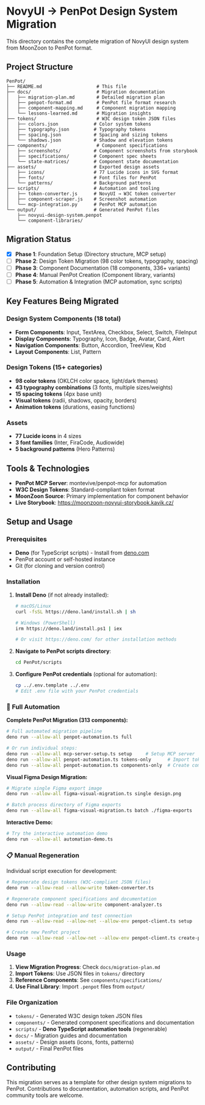 # NovyUI → PenPot Design System Migration

This directory contains the complete migration of NovyUI design system from MoonZoon to PenPot format.

## Project Structure

```
PenPot/
├── README.md                    # This file
├── docs/                        # Migration documentation
│   ├── migration-plan.md        # Detailed migration plan
│   ├── penpot-format.md         # PenPot file format research
│   ├── component-mapping.md     # Component migration mapping
│   └── lessons-learned.md       # Migration insights
├── tokens/                      # W3C design token JSON files
│   ├── colors.json             # Color system tokens
│   ├── typography.json         # Typography tokens
│   ├── spacing.json            # Spacing and sizing tokens
│   └── shadows.json            # Shadow and elevation tokens
├── components/                  # Component specifications
│   ├── screenshots/            # Component screenshots from storybook
│   ├── specifications/         # Component spec sheets
│   └── state-matrices/         # Component state documentation
├── assets/                     # Exported design assets
│   ├── icons/                  # 77 Lucide icons in SVG format
│   ├── fonts/                  # Font files for PenPot
│   └── patterns/               # Background patterns
├── scripts/                    # Automation and tooling
│   ├── token-converter.js      # NovyUI → W3C token converter
│   ├── component-scraper.js    # Screenshot automation
│   └── mcp-integration.py      # PenPot MCP automation
└── output/                     # Generated PenPot files
    ├── novyui-design-system.penpot
    └── component-libraries/
```

## Migration Status

- [x] **Phase 1**: Foundation Setup (Directory structure, MCP setup)
- [ ] **Phase 2**: Design Token Migration (98 color tokens, typography, spacing)
- [ ] **Phase 3**: Component Documentation (18 components, 336+ variants)
- [ ] **Phase 4**: Manual PenPot Creation (Component library, variants)
- [ ] **Phase 5**: Automation & Integration (MCP automation, sync scripts)

## Key Features Being Migrated

### Design System Components (18 total)
- **Form Components**: Input, TextArea, Checkbox, Select, Switch, FileInput
- **Display Components**: Typography, Icon, Badge, Avatar, Card, Alert
- **Navigation Components**: Button, Accordion, TreeView, Kbd
- **Layout Components**: List, Pattern

### Design Tokens (15+ categories)
- **98 color tokens** (OKLCH color space, light/dark themes)
- **43 typography combinations** (3 fonts, multiple sizes/weights)
- **15 spacing tokens** (4px base unit)
- **Visual tokens** (radii, shadows, opacity, borders)
- **Animation tokens** (durations, easing functions)

### Assets
- **77 Lucide icons** in 4 sizes
- **3 font families** (Inter, FiraCode, Audiowide)
- **5 background patterns** (Hero Patterns)

## Tools & Technologies

- **PenPot MCP Server**: montevive/penpot-mcp for automation
- **W3C Design Tokens**: Standard-compliant token format
- **MoonZoon Source**: Primary implementation for component behavior
- **Live Storybook**: https://moonzoon-novyui-storybook.kavik.cz/

## Setup and Usage

### Prerequisites
- **Deno** (for TypeScript scripts) - Install from [deno.com](https://deno.com/)
- PenPot account or self-hosted instance  
- Git (for cloning and version control)

### Installation

1. **Install Deno** (if not already installed):
   ```bash
   # macOS/Linux
   curl -fsSL https://deno.land/install.sh | sh
   
   # Windows (PowerShell)
   irm https://deno.land/install.ps1 | iex
   
   # Or visit https://deno.com/ for other installation methods
   ```

2. **Navigate to PenPot scripts directory**:
   ```bash
   cd PenPot/scripts
   ```

3. **Configure PenPot credentials** (optional for automation):
   ```bash
   cp ../.env.template ../.env
   # Edit .env file with your PenPot credentials
   ```

### **🤖 Full Automation**

**Complete PenPot Migration (313 components):**
```bash
# Full automated migration pipeline
deno run --allow-all penpot-automation.ts full

# Or run individual steps:
deno run --allow-all mcp-server-setup.ts setup     # Setup MCP server
deno run --allow-all penpot-automation.ts tokens-only      # Import tokens only
deno run --allow-all penpot-automation.ts components-only  # Create components only
```

**Visual Figma Design Migration:**
```bash
# Migrate single Figma export image  
deno run --allow-all figma-visual-migration.ts single design.png

# Batch process directory of Figma exports
deno run --allow-all figma-visual-migration.ts batch ./figma-exports
```

**Interactive Demo:**
```bash
# Try the interactive automation demo
deno run --allow-all automation-demo.ts
```

### **📋 Manual Regeneration**

Individual script execution for development:

```bash
# Regenerate design tokens (W3C-compliant JSON files)
deno run --allow-read --allow-write token-converter.ts

# Regenerate component specifications and documentation
deno run --allow-read --allow-write component-analyzer.ts

# Setup PenPot integration and test connection
deno run --allow-read --allow-net --allow-env penpot-client.ts setup

# Create new PenPot project
deno run --allow-read --allow-net --allow-env penpot-client.ts create-project
```

### Usage

1. **View Migration Progress**: Check `docs/migration-plan.md`
2. **Import Tokens**: Use JSON files in `tokens/` directory
3. **Reference Components**: See `components/specifications/`
4. **Use Final Library**: Import `.penpot` files from `output/`

### File Organization
- `tokens/` - Generated W3C design token JSON files
- `components/` - Generated component specifications and documentation  
- `scripts/` - **Deno TypeScript automation tools** (regenerable)
- `docs/` - Migration guides and documentation
- `assets/` - Design assets (icons, fonts, patterns)
- `output/` - Final PenPot files

## Contributing

This migration serves as a template for other design system migrations to PenPot. Contributions to documentation, automation scripts, and PenPot community tools are welcome.
